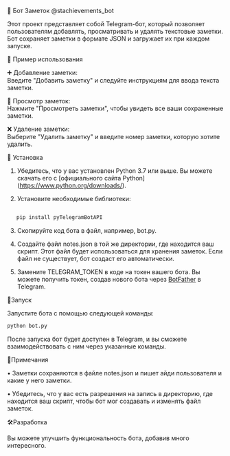 📓 Бот Заметок @stachievements_bot

Этот проект представляет собой Telegram-бот, который позволяет пользователям добавлять, просматривать и удалять текстовые заметки. Бот сохраняет заметки в формате JSON и загружает их при каждом запуске.

📜 Пример использования

➕ Добавление заметки:  
   Введите "Добавить заметку" и следуйте инструкциям для ввода текста заметки.

📜 Просмотр заметок:  
   Нажмите "Просмотреть заметки", чтобы увидеть все ваши сохраненные заметки.

❌ Удаление заметки:  
   Выберите "Удалить заметку" и введите номер заметки, которую хотите удалить.



📝 Установка
1. Убедитесь, что у вас установлен Python 3.7 или выше. Вы можете скачать его с [официального сайта Python]
(https://www.python.org/downloads/).

2. Установите необходимые библиотеки:
   
```Bash

   pip install pyTelegramBotAPI
 ```  

3. Скопируйте код бота в файл, например, bot.py.

4. Создайте файл notes.json в той же директории, где находится ваш скрипт. Этот файл будет использоваться для хранения заметок. Если файл не существует, бот создаст его автоматически.

5. Замените TELEGRAM_TOKEN в коде на токен вашего бота. Вы можете получить токен, создав нового бота через [BotFather](https://t.me/botfather) в Telegram.

🚀Запуск

Запустите бота с помощью следующей команды:

```Bash
python bot.py
```

После запуска бот будет доступен в Telegram, и вы сможете взаимодействовать с ним через указанные команды.

📌Примечания

• Заметки сохраняются в файле notes.json и пишет айди пользователя и какие у него заметки.

• Убедитесь, что у вас есть разрешения на запись в директорию, где находится ваш скрипт, чтобы бот мог создавать и изменять файл заметок.

 🛠️Разработка

Вы можете улучшить функциональность бота, добавив много интересного.


